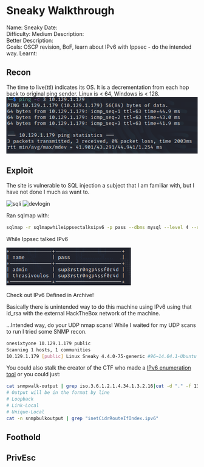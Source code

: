 # Sneaky Walkthrough
Name: Sneaky
Date:  
Difficulty: Medium 
Description:  
Better Description:  
Goals: OSCP revision, BoF, learn about IPv6 with Ippsec - do the intended way.
Learnt:

## Recon

The time to live(ttl) indicates its OS. It is a decrementation from each hop back to original ping sender. Linux is < 64, Windows is < 128.
![ping](Screenshots/ping.png)
	
## Exploit

The site is vulnerable to SQL injection a subject that I am familiar with, but I have not done I much as want to.

![sqli](Screenshots/sqlisuccess.png)
![devlogin](Screenshots/devlogin.png)

Ran sqlmap with:
```bash
sqlmap -r sqlmapwhileippsectalksipv6 -p pass --dbms mysql --level 4 --risk 3 --dump
```
While Ippsec talked IPv6 

![sqlmap](Screenshots/sqlmapsuccess.png)

Check out IPv6 Defined in Archive!

Basically there is unintended way to do this machine using IPv6 using that id\_rsa with the external HackTheBox network of the machine.

...Intended way, do your UDP nmap scans!
While I waited for my UDP scans to run I tried some SNMP recon.
```bash
onesixtyone 10.129.1.179 public
Scanning 1 hosts, 1 communities
10.129.1.179 [public] Linux Sneaky 4.4.0-75-generic #96~14.04.1-Ubuntu SMP Thu Apr 20 11:06:56 UTC 2017 i686
```
You could also stalk the creator of the CTF who made a [IPv6 enumeration tool](https://github.com/trickster0/Enyx/blob/master/enyx.py) or you could just:
```bash
cat snmpwalk-output | grep iso.3.6.1.2.1.4.34.1.3.2.16|cut -d "." -f 13-28 | cut -d " " -f 1
# Output will be in the format by line 
# Loopback
# Link-Local
# Unique-Local
cat -n snmpbulkoutput | grep "inetCidrRouteIfIndex.ipv6"
```
## Foothold

## PrivEsc

      
